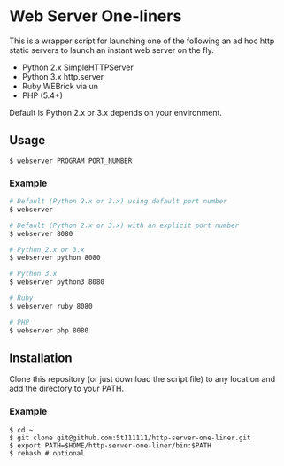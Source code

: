# Web Server One-liners

This is a wrapper script for launching one of the following an ad hoc http static servers to launch an instant web server on the fly.

- Python 2.x SimpleHTTPServer
- Python 3.x http.server
- Ruby WEBrick via un
- PHP (5.4+)

Default is Python 2.x or 3.x depends on your environment.

## Usage

```text
$ webserver PROGRAM PORT_NUMBER
```

### Example

```bash
# Default (Python 2.x or 3.x) using default port number
$ webserver

# Default (Python 2.x or 3.x) with an explicit port number
$ webserver 8080

# Python 2.x or 3.x
$ webserver python 8080

# Python 3.x
$ webserver python3 8080

# Ruby
$ webserver ruby 8080

# PHP
$ webserver php 8080
```

## Installation

Clone this repository (or just download the script file) to any location and add the directory to your PATH.

### Example

```text
$ cd ~
$ git clone git@github.com:5t111111/http-server-one-liner.git
$ export PATH=$HOME/http-server-one-liner/bin:$PATH
$ rehash # optional
```
